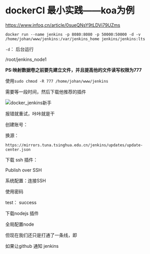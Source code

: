 # dockerCI 最小实践——koa为例



https://www.infoq.cn/article/0sueQNsY9tLDVi79UZms



```shell
docker run --name jenkins -p 8080:8080 -p 50000:50000 -d -v /home/johan/www/jenkins:/var/jenkins_home jenkins/jenkins:lts
```

`-d`： 后台运行

/root/jenkins_node1



**PS:映射数据卷之前要先建立文件，并且提高他的文件读写权限为777**

使用`sudo chmod -R 777 /home/johan/www/jenkins`



需要等一段时间，然后下载他推荐的插件

![docker_jenkins新手](D:\code\project\elaine\fe\docs\.vuepress\public\images\Docker\docker_jenkins新手.png)

报错就重试，咔咔就是干



创建账号：





换源：

`https://mirrors.tuna.tsinghua.edu.cn/jenkins/updates/update-center.json`

下载 ssh 插件：

Publish over SSH



系统配置：连接SSH

使用密码

test： success



下载nodejs 插件



全局配置node 





但现在我们还只是打通了一条线，即

如果让github 通知 jenkins

